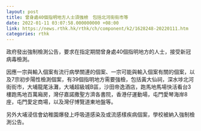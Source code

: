 ```yaml
---
layout: post
title: 曾身處40個指明地方人士須強檢　包括北河街街市等
date: 2022-01-11 03:07:58.000000000 +08:00
link: https://news.rthk.hk/rthk/ch/component/k2/1628248-20220111.htm
categories: rthk
---
```


政府發出強制檢測公告，要求在指定期間曾身處40個指明地方的人士，接受新冠病毒檢測。

因應一宗與輸入個案有流行病學關連的個案、一宗可能與輸入個案有關的個案，以及7宗初步陽性檢測個案，有39個指明地方需要強檢，包括黃大仙祠，深水埗北河街街市，大埔龍尾泳灘，大埔超級城B區，沙田帝逸酒店，跑馬地馬場快活看台3樓跑馬地百萬廂房，灣仔嘉諾撒聖方濟各書院，香港仔運動場，屯門愛琴海岸8座，屯門愛定商場，以及灣仔博覽道東地盤等。

另外大埔浸信會幼稚園爆發上呼吸道感染及或流感樣疾病個案，學校被納入強制檢測公告。
